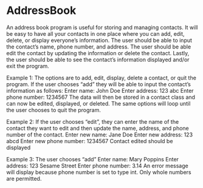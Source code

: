 # AddressBook

An address book program is useful for storing and managing contacts. It will be easy to have all your contacts in one place where you can add, edit, delete, or display everyone’s information. The user should be able to input the contact’s name, phone number, and address. The user should be able edit the contact by updating the information or delete the contact. Lastly, the user should be able to see the contact’s information displayed and/or exit the program.

Example 1:
The options are to add, edit, display, delete a contact, or quit the program.
If the user chooses “add” they will be able to input the contact’s information as follows:
Enter name: John Doe
Enter address: 123 abc
Enter phone number: 1234567
The data will then be stored in a contact class and can now be edited, displayed, or deleted.
The same options will loop until the user chooses to quit the program.

Example 2:
If the user chooses “edit”, they can enter the name of the contact they want to edit and then update the name, address, and phone number of the contact.
Enter new name: Jane Doe
Enter new address: 123 abcd
Enter new phone number: 1234567
Contact edited should be displayed

Example 3:
The user chooses “add”
Enter name: Mary Poppins 
Enter address: 123 Sesame Street
Enter phone number: 3.14
An error message will display because phone number is set to type int. Only whole numbers are permitted.


